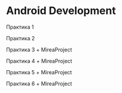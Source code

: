 # Android Development

Практика 1

Практика 2

Практика 3 + MireaProject

Практика 4 + MireaProject

Практика 5 + MireaProject

Практика 6 + MireaProject
